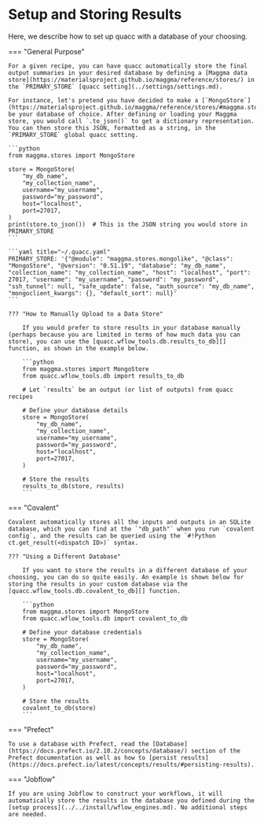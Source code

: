 # Setup and Storing Results

Here, we describe how to set up quacc with a database of your choosing.

=== "General Purpose"

    For a given recipe, you can have quacc automatically store the final output summaries in your desired database by defining a [Maggma data store](https://materialsproject.github.io/maggma/reference/stores/) in the `PRIMARY_STORE` [quacc setting](../settings/settings.md).

    For instance, let's pretend you have decided to make a [`MongoStore`](https://materialsproject.github.io/maggma/reference/stores/#maggma.stores.mongolike.MongoStore) be your database of choice. After defining or loading your Maggma store, you would call `.to_json()` to get a dictionary representation. You can then store this JSON, formatted as a string, in the `PRIMARY_STORE` global quacc setting.

    ```python
    from maggma.stores import MongoStore

    store = MongoStore(
        "my_db_name",
        "my_collection_name",
        username="my_username",
        password="my_password",
        host="localhost",
        port=27017,
    )
    print(store.to_json())  # This is the JSON string you would store in PRIMARY_STORE
    ```

    ```yaml title="~/.quacc.yaml"
    PRIMARY_STORE: '{"@module": "maggma.stores.mongolike", "@class": "MongoStore", "@version": "0.51.19", "database": "my_db_name", "collection_name": "my_collection_name", "host": "localhost", "port": 27017, "username": "my_username", "password": "my_password", "ssh_tunnel": null, "safe_update": false, "auth_source": "my_db_name", "mongoclient_kwargs": {}, "default_sort": null}'
    ```

    ??? "How to Manually Upload to a Data Store"

        If you would prefer to store results in your database manually (perhaps because you are limited in terms of how much data you can store), you can use the [quacc.wflow_tools.db.results_to_db][] function, as shown in the example below.

        ```python
        from maggma.stores import MongoStore
        from quacc.wflow_tools.db import results_to_db

        # Let `results` be an output (or list of outputs) from quacc recipes

        # Define your database details
        store = MongoStore(
            "my_db_name",
            "my_collection_name",
            username="my_username",
            password="my_password",
            host="localhost",
            port=27017,
        )

        # Store the results
        results_to_db(store, results)
        ```

=== "Covalent"

    Covalent automatically stores all the inputs and outputs in an SQLite database, which you can find at the `"db_path"` when you run `covalent config`, and the results can be queried using the `#!Python ct.get_result(<dispatch ID>)` syntax.

    ??? "Using a Different Database"

        If you want to store the results in a different database of your choosing, you can do so quite easily. An example is shown below for storing the results in your custom database via the [quacc.wflow_tools.db.covalent_to_db][] function.

        ```python
        from maggma.stores import MongoStore
        from quacc.wflow_tools.db import covalent_to_db

        # Define your database credentials
        store = MongoStore(
            "my_db_name",
            "my_collection_name",
            username="my_username",
            password="my_password",
            host="localhost",
            port=27017,
        )

        # Store the results
        covalent_to_db(store)
        ```

=== "Prefect"

    To use a database with Prefect, read the [Database](https://docs.prefect.io/2.10.2/concepts/database/) section of the Prefect documentation as well as how to [persist results](https://docs.prefect.io/latest/concepts/results/#persisting-results).

=== "Jobflow"

    If you are using Jobflow to construct your workflows, it will automatically store the results in the database you defined during the [setup process](../../install/wflow_engines.md). No additional steps are needed.
